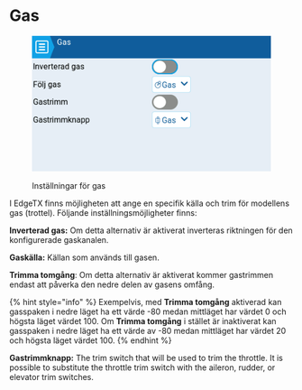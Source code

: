 # Gas

<figure><img src="../../../../.gitbook/assets/throttle.png" alt=""><figcaption><p>Inställningar för gas</p></figcaption></figure>

I EdgeTX finns möjligheten att ange en specifik källa och trim för modellens gas (trottel). Följande inställningsmöjligheter finns:

**Inverterad gas:** Om detta alternativ är aktiverat inverteras riktningen för den konfigurerade gaskanalen.

**Gaskälla:** Källan som används till gasen.

**Trimma tomgång**: Om detta alternativ är aktiverat kommer gastrimmen endast att påverka den nedre delen av gasens omfång.

{% hint style="info" %}
Exempelvis, med **Trimma tomgång** aktiverad kan gasspaken i nedre läget ha ett värde -80 medan mittläget har värdet 0 och högsta läget värdet 100. Om **Trimma tomgång** i stället är inaktiverat kan gasspaken i nedre läget ha ett värde av -80 medan mittläget har värdet 20 och högsta läget värdet 100.&#x20;
{% endhint %}

**Gastrimmknapp:** The trim switch that will be used to trim the throttle. It is possible to substitute the throttle trim switch with the aileron, rudder, or elevator trim switches.
